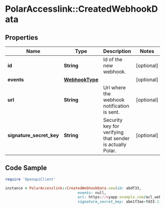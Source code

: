 # PolarAccesslink::CreatedWebhookData

## Properties

Name | Type | Description | Notes
------------ | ------------- | ------------- | -------------
**id** | **String** | Id of the new webhook. | [optional]
**events** | [**WebhookType**](WebhookType.md) |  | [optional]
**url** | **String** | Url where the webhook notification is sent. | [optional]
**signature_secret_key** | **String** | Security key for verifying that sender is actually Polar. | [optional]

## Code Sample

```ruby
require 'OpenapiClient'

instance = PolarAccesslink::CreatedWebhookData.new(id: abdf33,
                                 events: null,
                                 url: https://myapp.example.com/acl_webhook,
                                 signature_secret_key: abe1f3ae-fd33-11e8-8eb2-f2801f1b9fd1)
```


